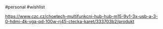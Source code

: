 
#personal #wishlist

https://www.czc.cz/choetech-multifunkcni-hub-hub-m15-9v1-3x-usb-a-3-0-hdmi-4k-vga-pd-100w-rj45-ctecka-karet/333703b2/produkt